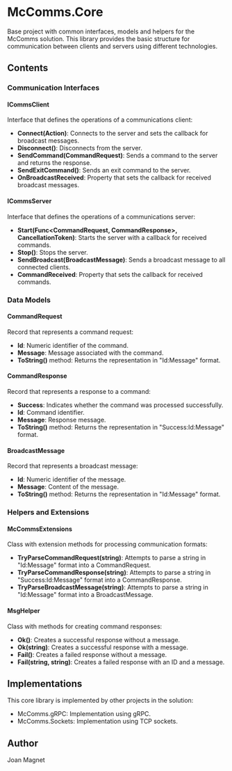 # McComms.Core

Base project with common interfaces, models and helpers for the McComms solution. This library provides the basic structure for communication between clients and servers using different technologies.

## Contents

### Communication Interfaces

#### ICommsClient
Interface that defines the operations of a communications client:
- **Connect(Action<BroadcastMessage>)**: Connects to the server and sets the callback for broadcast messages.
- **Disconnect()**: Disconnects from the server.
- **SendCommand(CommandRequest)**: Sends a command to the server and returns the response.
- **SendExitCommand()**: Sends an exit command to the server.
- **OnBroadcastReceived**: Property that sets the callback for received broadcast messages.

#### ICommsServer
Interface that defines the operations of a communications server:
- **Start(Func<CommandRequest, CommandResponse>, CancellationToken)**: Starts the server with a callback for received commands.
- **Stop()**: Stops the server.
- **SendBroadcast(BroadcastMessage)**: Sends a broadcast message to all connected clients.
- **CommandReceived**: Property that sets the callback for received commands.

### Data Models

#### CommandRequest
Record that represents a command request:
- **Id**: Numeric identifier of the command.
- **Message**: Message associated with the command.
- **ToString()** method: Returns the representation in "Id:Message" format.

#### CommandResponse
Record that represents a response to a command:
- **Success**: Indicates whether the command was processed successfully.
- **Id**: Command identifier.
- **Message**: Response message.
- **ToString()** method: Returns the representation in "Success:Id:Message" format.

#### BroadcastMessage
Record that represents a broadcast message:
- **Id**: Numeric identifier of the message.
- **Message**: Content of the message.
- **ToString()** method: Returns the representation in "Id:Message" format.

### Helpers and Extensions

#### McCommsExtensions
Class with extension methods for processing communication formats:
- **TryParseCommandRequest(string)**: Attempts to parse a string in "Id:Message" format into a CommandRequest.
- **TryParseCommandResponse(string)**: Attempts to parse a string in "Success:Id:Message" format into a CommandResponse.
- **TryParseBroadcastMessage(string)**: Attempts to parse a string in "Id:Message" format into a BroadcastMessage.

#### MsgHelper
Class with methods for creating command responses:
- **Ok()**: Creates a successful response without a message.
- **Ok(string)**: Creates a successful response with a message.
- **Fail()**: Creates a failed response without a message.
- **Fail(string, string)**: Creates a failed response with an ID and a message.

## Implementations
This core library is implemented by other projects in the solution:
- McComms.gRPC: Implementation using gRPC.
- McComms.Sockets: Implementation using TCP sockets.

## Author
Joan Magnet
